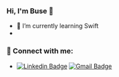 ### Hi, I'm Buse 👋


- 🌱 I’m currently learning Swift
- 

### 📩 Connect with me:

- [![Linkedin Badge](https://img.shields.io/badge/LinkedIn-blue?logo=linkedin&logoColor=white&style=for-the-badge
)](https://www.linkedin.com/in/busenurtopuz/) 
[![Gmail Badge](https://img.shields.io/badge/Gmail-red?logo=gmail&logoColor=white&style=for-the-badge)](mailto:busenurtopuz99@gail.com) 
